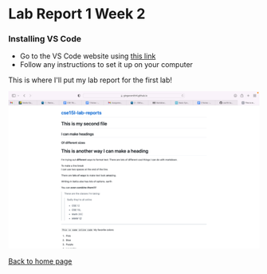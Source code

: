 # Lab Report 1 Week 2

### Installing VS Code
- Go to the VS Code website using [this link](https://code.visualstudio.com)
- Follow any instructions to set it up on your computer 

This is where I'll put my lab report for the first lab!

![Screenshot of my website](/exampleScreenShot.png)

[Back to home page](index.html)
